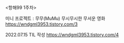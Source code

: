 <항해99 1주차>

미니 프로젝트 : 무무(MuMu) 무시무시한 무서운 영화 https://wndgml3953.tistory.com/3

2022.07.15 TIL 작성 https://wndgml3953.tistory.com/4
